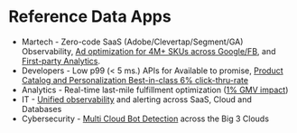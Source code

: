 # Reference Data Apps

* Martech - Zero-code SaaS (Adobe/Clevertap/Segment/GA) Observability, [Ad optimization for 4M+ SKUs across Google/FB](https://isima.docsend.com/view/ynmyvy9g44ftf2et), and [First-party Analytics](https://isima.docsend.com/view/vukaka3sbxwhjju7).
* Developers - Low p99 (< 5 ms.) APIs for Available to promise, [Product Catalog and Personalization Best-in-class 6% click-thru-rate](https://isima.docsend.com/view/g3besq4g8p3f5pea)
* Analytics - Real-time last-mile fulfillment optimization ([1% GMV impact](https://isima.docsend.com/view/7p4g3spfxat5n6q9))
* IT - [Unified observability](https://isima.docsend.com/view/z4dkvefwbqvrppkh) and alerting across SaaS, Cloud and Databases
* Cybersecurity - [Multi Cloud Bot Detection](https://isima.docsend.com/view/7sttqfsnjbb84hqe) across the Big 3 Clouds


